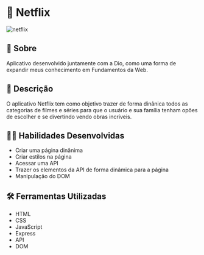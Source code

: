 # 🎥 Netflix 

![netflix](https://user-images.githubusercontent.com/98343640/209210065-90ab0d9a-f601-48d6-aef1-e47e4629b762.png)


## :page_with_curl: Sobre

Aplicativo desenvolvido juntamente com a Dio, como uma forma de expandir meus conhecimento em Fundamentos da Web.


## 📖 Descrição

O aplicativo Netflix tem como objetivo trazer de forma dinânica todos as categorias de filmes e séries para que o usuário e sua família tenham opões de escolher e se divertindo vendo obras incríveis. 


## :man_technologist: Habilidades Desenvolvidas

- Criar uma página dinânima
- Criar estilos na página
- Acessar uma API
- Trazer os elementos da API de forma dinâmica para a página
- Manipulação do DOM


## :hammer_and_wrench: Ferramentas Utilizadas

- HTML
- CSS
- JavaScript
- Express
- API
- DOM
